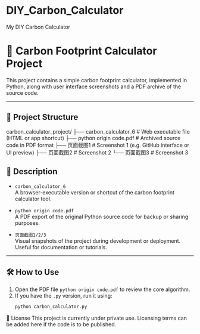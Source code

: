 # DIY_Carbon_Calculator
My DIY Carbon Calculator
# 🧮 Carbon Footprint Calculator Project

This project contains a simple carbon footprint calculator, implemented in Python, along with user interface screenshots and a PDF archive of the source code.

---
## 📁 Project Structure

carbon_calculator_project/
├── carbon_calculator_6 # Web executable file (HTML or app shortcut)
├── python origin code.pdf # Archived source code in PDF format
├── 页面截图1 # Screenshot 1 (e.g. GitHub interface or UI preview)
├── 页面截图2 # Screenshot 2
└── 页面截图3 # Screenshot 3

## 📌 Description

- `carbon_calculator_6`  
  A browser-executable version or shortcut of the carbon footprint calculator tool.

- `python origin code.pdf`  
  A PDF export of the original Python source code for backup or sharing purposes.

- `页面截图1/2/3`  
  Visual snapshots of the project during development or deployment. Useful for documentation or tutorials.

---

## 🛠️ How to Use

1. Open the PDF file `python origin code.pdf` to review the core algorithm.
2. If you have the `.py` version, run it using:
   ```bash
   python carbon_calculator.py
🧾 License
This project is currently under private use. Licensing terms can be added here if the code is to be published.
